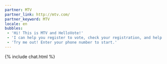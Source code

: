 ```yaml
---
partner: MTV
partner_link: http://mtv.com/
partner_keyword: MTV
locale: en
bubbles:
 - 'Hi! This is MTV and HelloVote!'
 - 'I can help you register to vote, check your registration, and help your friends register'
 - 'Try me out! Enter your phone number to start.'
---
```

{% include chat.html %}


